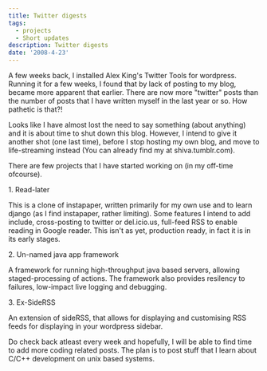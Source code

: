 ```yaml
---
title: Twitter digests
tags:
  - projects
  - Short updates
description: Twitter digests
date: '2008-4-23'
---
```


A few weeks back, I installed Alex King's Twitter Tools for wordpress. Running it for a few weeks, I found that by lack of posting to my blog, became more apparent that earlier. There are now more "twitter" posts than the number of posts that I have written myself in the last year or so. How pathetic is that?!

Looks like I have almost lost the need to say something (about anything) and it is about time to shut down this blog. However, I intend to give it another shot (one last time), before I stop hosting my own blog, and move to life-streaming instead (You can already find my at shiva.tumblr.com).

There are few projects that I have started working on (in my off-time ofcourse).

1\. Read-later

This is a clone of instapaper, written primarily for my own use and to learn django (as I find instapaper, rather limiting). Some features I intend to add include, cross-posting to twitter or del.icio.us, full-feed RSS to enable reading in Google reader. This isn't as yet, production ready, in fact it is in its early stages.

2\. Un-named java app framework

A framework for running high-throughput java based servers, allowing staged-processing of actions. The framework also provides resilency to failures, low-impact live logging and debugging.

3\. Ex-SideRSS

An extension of sideRSS, that allows for displaying and customising RSS feeds for displaying in your wordpress sidebar.

Do check back atleast every week and hopefully, I will be able to find time to add more coding related posts. The plan is to post stuff that I learn about C/C++ development on unix based systems.